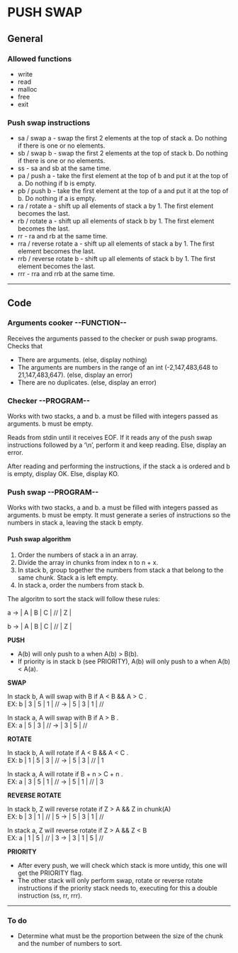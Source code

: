 PUSH SWAP
=========

General
-------

### Allowed functions

- write
- read
- malloc
- free
- exit


### Push swap instructions

- sa / swap a  -  swap the first 2 elements at the top of stack a. Do nothing if there is one or no elements.
- sb / swap b  -  swap the first 2 elements at the top of stack b. Do nothing if there is one or no elements.
- ss  -  sa and sb at the same time.
- pa / push a  -  take the first element at the top of b and put it at the top of a. Do nothing if b is empty.  
- pb / push b  -  take the first element at the top of a and put it at the top of b. Do nothing if a is empty.  
- ra / rotate a  -  shift up all elements of stack a by 1. The first element becomes the last.
- rb / rotate a  -  shift up all elements of stack b by 1. The first element becomes the last.  
- rr  -  ra and rb at the same time.  
- rra / reverse rotate a  - shift up all elements of stack a by 1. The first element becomes the last.
- rrb / reverse rotate b  - shift up all elements of stack b by 1. The first element becomes the last. 
- rrr  -  rra and rrb at the same time. 

---

Code
----

### Arguments cooker --FUNCTION--

Receives the arguments passed to the checker or push swap programs.
Checks that
- There are arguments. (else, display nothing)
- The arguments are numbers in the range of an int (-2,147,483,648 to 21,147,483,647). (else, display an error)
- There are no duplicates. (else, display an error)



### Checker --PROGRAM--

Works with two stacks, a and b. a must be filled with integers passed as arguments. b must be empty.

Reads from stdin until it receives EOF.
	If it reads any of the push swap instructions followed by a ‘\n’, perform it and keep reading.
	Else, display an error.

After reading and performing the instructions, if the stack a is ordered and b is empty, display OK. Else, display KO.



### Push swap --PROGRAM--


Works with two stacks, a and b. a must be filled with integers passed as arguments. b must be empty.
It must generate a series of instructions so the numbers in stack a, leaving the stack b empty.

#### **Push swap algorithm**

1. Order the numbers of stack a in an array.
2. Divide the array in chunks from index n to n + x.
3. In stack b, group together the numbers from stack a that belong to the same chunk. Stack a is left empty.
4. In stack a, order the numbers from stack b.

The algoritm to sort the stack will follow these rules:

a -> | A | B | C | // | Z |

b -> | A | B | C | // | Z |

**PUSH**
- A(b) will only push to a when A(b) > B(b).
- If priority is in stack b (see PRIORITY), A(b) will only push to a when A(b) < A(a).


**SWAP**

In stack b, A will swap with B if A < B && A > C .  
EX: b | 3 | 5 | 1 | //	->  | 5 | 3 | 1 | //

In stack a, A will swap with B if A > B .                     
EX: a | 5 | 3 | //	->  | 3 | 5 | //
	
	
**ROTATE**

In stack b, A will rotate if A < B && A < C .                 
EX: b | 1 | 5 | 3 | //	->  | 5 | 3 | // | 1

In stack a, A will rotate if B + n > C + n .                  
EX: a | 3 | 5 | 1 | //	->  | 5 | 1 | // | 3


**REVERSE ROTATE**

In stack b, Z will reverse rotate if Z > A && Z in chunk(A)   
EX: b | 3 | 1 | // | 5	->  | 5 | 3 | 1 | //

In stack a, Z will reverse rotate if Z > A && Z < B           
EX: a | 1 | 5 | // | 3	->  | 3 | 1 | 5 | //


**PRIORITY**
- After every push, we will check which stack is more untidy, this one will get the PRIORITY flag.
- The other stack will only perform swap, rotate or reverse rotate instructions if the priority stack needs to,
  executing for this a double instruction (ss, rr, rrr).


---

### To do

- Determine what must be the proportion between the size of the chunk and the number of numbers to sort.
